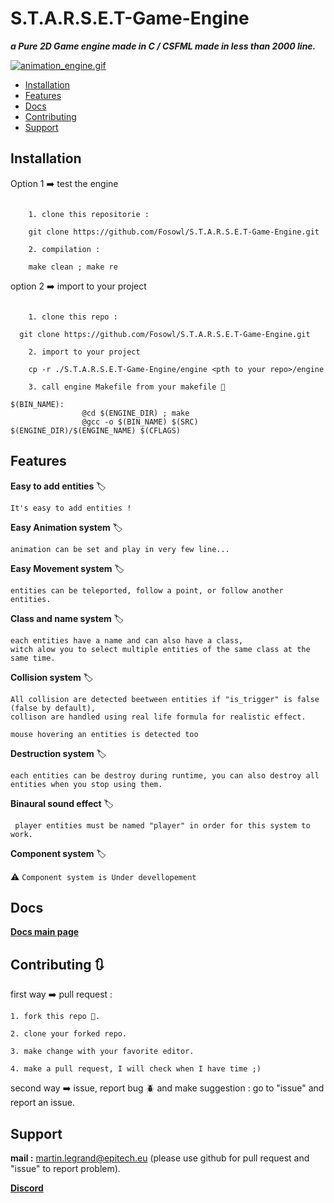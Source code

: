 # S.T.A.R.S.E.T-Game-Engine

***a Pure 2D Game engine made in C / CSFML made in less than 2000 line.***

[![animation_engine.gif](https://s4.gifyu.com/images/animation_engine.gif)](https://gifyu.com/image/lEht)

- [Installation](#installation)
- [Features](#features)
- [Docs](#faq)
- [Contributing](#contributing)
- [Support](#support)

## Installation

  Option 1 :arrow_right: test the engine

  ```

      1. clone this repositorie :

      git clone https://github.com/Fosowl/S.T.A.R.S.E.T-Game-Engine.git

      2. compilation :

      make clean ; make re

  ```

  option 2 :arrow_right: import to your project

  ```

      1. clone this repo :

    git clone https://github.com/Fosowl/S.T.A.R.S.E.T-Game-Engine.git

      2. import to your project

      cp -r ./S.T.A.R.S.E.T-Game-Engine/engine <pth to your repo>/engine

      3. call engine Makefile from your makefile 🔨

  $(BIN_NAME):
                  @cd $(ENGINE_DIR) ; make
                  @gcc -o $(BIN_NAME) $(SRC) $(ENGINE_DIR)/$(ENGINE_NAME) $(CFLAGS)
  ```

## Features

**Easy to add entities** :label:

```
It's easy to add entities !
```

**Easy Animation system** :label:

```
animation can be set and play in very few line...
```

**Easy Movement system** :label:

```
entities can be teleported, follow a point, or follow another entities.
```

**Class and name system** :label:

```
each entities have a name and can also have a class,
witch alow you to select multiple entities of the same class at the same time.
```

**Collision system** :label:

```
All collision are detected beetween entities if "is_trigger" is false (false by default),
collison are handled using real life formula for realistic effect.
```
```
mouse hovering an entities is detected too
```

**Destruction system** :label:

```
each entities can be destroy during runtime, you can also destroy all entities when you stop using them.
```

**Binaural sound effect** :label:

```Each entities can emit a sound witch is hear in the relative direction beetween the entities and the player,
 player entities must be named "player" in order for this system to work.
```

**Component system** :label:

   :warning: ```Component system is Under devellopement  ```

## Docs

 <a href="https://github.com/Fosowl/S.T.A.R.S.E.T-Game-Engine/wiki" target="_blank"><strong>Docs main page</strong></a>

## Contributing 🔃

  first way :arrow_right: pull request :
 
    1. fork this repo 🍴.

    2. clone your forked repo.

    3. make change with your favorite editor.

    4. make a pull request, I will check when I have time ;)

  second way :arrow_right: issue, report bug :beetle: and make suggestion :
      go to "issue" and report an issue.

## Support

  **mail :** martin.legrand@epitech.eu (please use github for pull request and "issue" to report problem).

  <a href="" target="_blank"><strong>Discord</strong></a>
